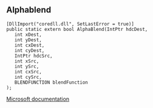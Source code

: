 ## Alphablend

```
[DllImport("coredll.dll", SetLastError = true)]
public static extern bool AlphaBlend(IntPtr hdcDest,
   int xDest,
   int yDest,
   int cxDest,
   int cyDest,
   IntPtr hdcSrc,
   int xSrc,
   int ySrc,
   int cxSrc,
   int cySrc,
   BLENDFUNCTION blendFunction
);
```

[Microsoft documentation](https://docs.microsoft.com/en-us/windows/win32/api/wingdi/nf-wingdi-alphablend)
